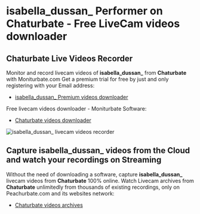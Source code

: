 # isabella_dussan_ Performer on Chaturbate - Free LiveCam videos downloader

## Chaturbate Live Videos Recorder

Monitor and record livecam videos of **isabella_dussan_** from **Chaturbate** with Moniturbate.com
Get a premium trial for free by just and only registering with your Email address:
* [isabella_dussan_ Premium videos downloader](https://moniturbate.com/request-demo-licence-key.html)

Free livecam videos downloader - Moniturbate Software:
* [Chaturbate videos downloader](https://moniturbate.com/moniturbate-download-software.html)

![isabella_dussan_ livecam videos recorder](https://peachurnet.com/templates/moniturbate-software.png)


## Capture isabella_dussan_ videos from the Cloud and watch your recordings on Streaming

Without the need of downloading a software, capture **isabella_dussan_** livecam videos from **Chaturbate** 100% online.
Watch Livecam archives from **Chaturbate** unlimitedly from thousands of existing recordings, only on Peachurbate.com and its websites network:
* [Chaturbate videos archives](https://peachurnet.com/)